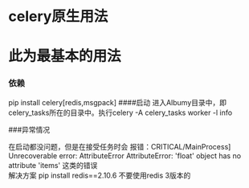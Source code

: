 # celery原生用法
# 此为最基本的用法
### 依赖
pip install celery[redis,msgpack]
####启动 进入Albumy目录中，即celery_tasks所在的目录中。执行celery -A celery_tasks worker -l info

###异常情况

在启动都没问题，但是在接受任务时会 报错：CRITICAL/MainProcess] Unrecoverable error: AttributeError  AttributeError: 'float' object has no attribute 'items'
这类的错误  
解决方案 pip install redis==2.10.6  不要使用redis 3版本的

